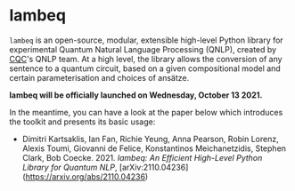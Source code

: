 # lambeq

``lambeq`` is an open-source, modular, extensible high-level Python library for experimental Quantum Natural Language Processing (QNLP), created by [CQC](https://cambridgequantum.com)'s QNLP team. At a high level, the library allows the conversion of any sentence to a quantum circuit, based on a given compositional model and certain parameterisation and choices of ansätze.

**lambeq will be officially launched on Wednesday, October 13 2021.** 

In the meantime, you can have a look at the paper below which introduces the toolkit and presents its basic usage:

- Dimitri Kartsaklis, Ian Fan, Richie Yeung, Anna Pearson, Robin Lorenz, Alexis Toumi, Giovanni de Felice, Konstantinos Meichanetzidis, Stephen Clark, Bob Coecke. 2021. _lambeq: An Efficient High-Level Python Library for Quantum NLP_, [arXiv:2110.04236] (https://arxiv.org/abs/2110.04236)
